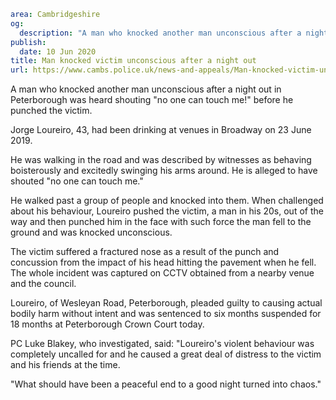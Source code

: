 ```yaml
area: Cambridgeshire
og:
  description: "A man who knocked another man unconscious after a night out in Peterborough was heard shouting \u201Cno one can touch me!\u201D before he punched the victim."
publish:
  date: 10 Jun 2020
title: Man knocked victim unconscious after a night out
url: https://www.cambs.police.uk/news-and-appeals/Man-knocked-victim-unconscious-after-night-out
```

A man who knocked another man unconscious after a night out in Peterborough was heard shouting "no one can touch me!" before he punched the victim.

Jorge Loureiro, 43, had been drinking at venues in Broadway on 23 June 2019.

He was walking in the road and was described by witnesses as behaving boisterously and excitedly swinging his arms around. He is alleged to have shouted "no one can touch me."

He walked past a group of people and knocked into them. When challenged about his behaviour, Loureiro pushed the victim, a man in his 20s, out of the way and then punched him in the face with such force the man fell to the ground and was knocked unconscious.

The victim suffered a fractured nose as a result of the punch and concussion from the impact of his head hitting the pavement when he fell. The whole incident was captured on CCTV obtained from a nearby venue and the council.

Loureiro, of Wesleyan Road, Peterborough, pleaded guilty to causing actual bodily harm without intent and was sentenced to six months suspended for 18 months at Peterborough Crown Court today.

PC Luke Blakey, who investigated, said: "Loureiro's violent behaviour was completely uncalled for and he caused a great deal of distress to the victim and his friends at the time.

"What should have been a peaceful end to a good night turned into chaos."
